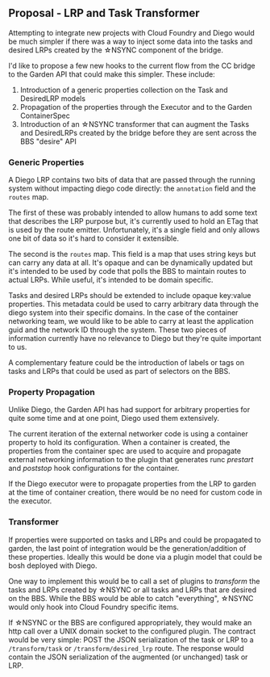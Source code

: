 ## Proposal - LRP and Task Transformer

Attempting to integrate new projects with Cloud Foundry and Diego would be
much simpler if there was a way to inject some data into the tasks and desired
LRPs created by the ☆NSYNC component of the bridge.

I'd like to propose a few new hooks to the current flow from the CC bridge to
the Garden API that could make this simpler. These include:

1. Introduction of a generic properties collection on the Task and DesiredLRP models
2. Propagation of the properties through the Executor and to the Garden
   ContainerSpec
3. Introduction of an ☆NSYNC transformer that can augment the Tasks and
   DesiredLRPs created by the bridge before they are sent across the BBS
   "desire" API

### Generic Properties

A Diego LRP contains two bits of data that are passed through the running
system without impacting diego code directly: the `annotation` field and the
`routes` map.

The first of these was probably intended to allow humans to add some text that
describes the LRP purpose but, it's currently used to hold an ETag that is used
by the route emitter. Unfortunately, it's a single field and only allows one bit
of data so it's hard to consider it extensible.

The second is the `routes` map. This field is a map that uses string keys but
can carry any data at all. It's opaque and can be dynamically updated but it's
intended to be used by code that polls the BBS to maintain routes to actual
LRPs. While useful, it's intended to be domain specific.

Tasks and desired LRPs should be extended to include opaque key:value
properties. This metadata could be used to carry arbitrary data through the
diego system into their specific domains. In the case of the container
networking team, we would like to be able to carry at least the application
guid and the network ID through the system. These two pieces of information
currently have no relevance to Diego but they're quite important to us.

A complementary feature could be the introduction of labels or tags on tasks
and LRPs that could be used as part of selectors on the BBS.

### Property Propagation

Unlike Diego, the Garden API has had support for arbitrary properties for
quite some time and at one point, Diego used them extensively.

The current iteration of the external networker code is using a container
property to hold its configuration. When a container is created, the
properties from the container spec are used to acquire and propagate external
networking information to the plugin that generates runc *prestart* and
*poststop* hook configurations for the container.

If the Diego executor were to propagate properties from the LRP to garden at
the time of container creation, there would be no need for custom code in the
executor.

### Transformer

If properties were supported on tasks and LRPs and could be propagated to
garden, the last point of integration would be the generation/addition of
these properties. Ideally this would be done via a plugin model that could be
bosh deployed with Diego.

One way to implement this would be to call a set of plugins to *transform* the
tasks and LRPs created by ☆NSYNC or all tasks and LRPs that are desired on the
BBS. While the BBS would be able to catch "everything", ☆NSYNC would only hook
into Cloud Foundry specific items.

If ☆NSYNC or the BBS are configured appropriately, they would make an http
call over a UNIX domain socket to the configured plugin. The contract would be
very simple: POST the JSON serialization of the task or LRP to a
`/transform/task` or `/transform/desired_lrp` route. The response would
contain the JSON serialization of the augmented (or unchanged) task or LRP.
